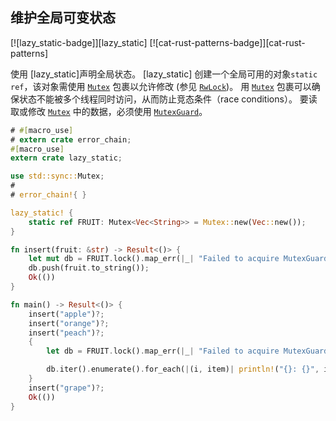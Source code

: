 ## 维护全局可变状态

[![lazy_static-badge]][lazy_static] [![cat-rust-patterns-badge]][cat-rust-patterns]

使用 [lazy_static]声明全局状态。 [lazy_static]
创建一个全局可用的对象`static ref`，该对象需使用 [`Mutex`] 包裹以允许修改 (参见 [`RwLock`])。 用 [`Mutex`] 包裹可以确保状态不能被多个线程同时访问，从而防止竞态条件（race conditions）。 要读取或修改 [`Mutex`] 中的数据，必须使用 [`MutexGuard`]。

```rust
# #[macro_use]
# extern crate error_chain;
#[macro_use]
extern crate lazy_static;

use std::sync::Mutex;
#
# error_chain!{ }

lazy_static! {
    static ref FRUIT: Mutex<Vec<String>> = Mutex::new(Vec::new());
}

fn insert(fruit: &str) -> Result<()> {
    let mut db = FRUIT.lock().map_err(|_| "Failed to acquire MutexGuard")?;
    db.push(fruit.to_string());
    Ok(())
}

fn main() -> Result<()> {
    insert("apple")?;
    insert("orange")?;
    insert("peach")?;
    {
        let db = FRUIT.lock().map_err(|_| "Failed to acquire MutexGuard")?;

        db.iter().enumerate().for_each(|(i, item)| println!("{}: {}", i, item));
    }
    insert("grape")?;
    Ok(())
}
```

[`Mutex`]: https://doc.rust-lang.org/std/sync/struct.Mutex.html
[`MutexGuard`]: https://doc.rust-lang.org/std/sync/struct.MutexGuard.html
[`RwLock`]: https://doc.rust-lang.org/std/sync/struct.RwLock.html
